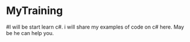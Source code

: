 # MyTraining
#I will be start learn c#. i will share my examples of code on c# here. May be he can help you.